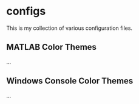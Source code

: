 # configs
This is my collection of various configuration files.

## MATLAB Color Themes
...

## Windows Console Color Themes
...
